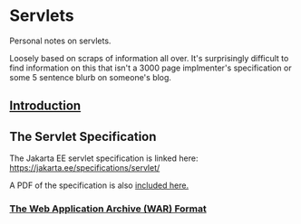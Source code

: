 # Servlets
Personal notes on servlets.

Loosely based on scraps of information all over. It's surprisingly difficult to find information on this that isn't a 3000 page implmenter's specification or some 5 sentence blurb on someone's blog.

## [Introduction](introduction.md)

## The Servlet Specification
The Jakarta EE servlet specification is linked here: https://jakarta.ee/specifications/servlet/

A PDF of the specification is also [included here.](jakarta-servlet-spec-5.0.pdf)

### [The Web Application Archive (WAR) Format](war.md)
